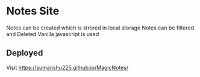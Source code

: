 # Notes Site
  Notes can be created which is strored in local storage
  Notes can be filtered and Deleted
  Vanilla javascript is used
  
## Deployed
  Visit https://sumanshu225.github.io/MagicNotes/
